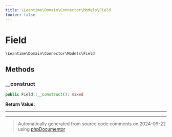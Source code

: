 ```yaml
---
title: \Leantime\Domain\Connector\Models\Field
footer: false
---
```


# Field




`\Leantime\Domain\Connector\Models\Field`




## Methods

### __construct



```php
public Field::__construct(): mixed
```









**Return Value:**





---


---
> Automatically generated from source code comments on 2024-09-22 using [phpDocumentor](http://www.phpdoc.org/)
